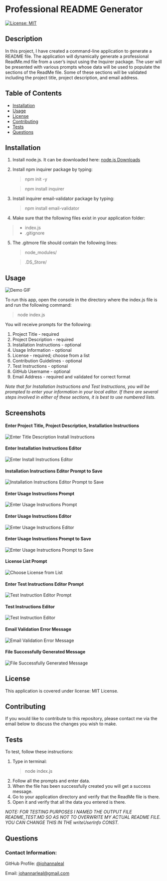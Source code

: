 # Professional README Generator

[![License: MIT](https://img.shields.io/badge/License-MIT-yellow.svg)](https://opensource.org/licenses/MIT)

## Description

In this project, I have created a command-line application to generate a README file. The application will dynamically generate a professional ReadMe.md file from a user’s input using the Inquirer package. The user will be presented with various prompts whose data will be used to populate the sections of the ReadMe file. Some of these sections will be validated including the project title, project description, and email address.

## Table of Contents
* [Installation](#installation)
* [Usage](#usage)
* [License](#license)
* [Contributing](#contributing)
* [Tests](#tests)
* [Questions](#questions)

## Installation
1. Install node.js. It can be downloaded here: [node.js Downloads](https://nodejs.org/en/download/)
2. Install npm inquirer package by typing:
    >npm init -y

    >npm install inquirer
3. Install inquirer email-validator package by typing:
    >npm install email-validator
4. Make sure that the following files exist in your application folder:
>- index.js
>- .gitignore
5. The .gitmore file should contain the following lines:
    >node_modules/

    >.DS_Store/

## Usage
![Demo GIF](./images/ReadMeGeneratorDemo.gif)


To run this app, open the console in the directory where the index.js file is and run the following command:
>node index.js

You will receive prompts for the following:
1. Project Title - required
2. Project Description - required
3. Installation Instructions - optional
4. Usage Information - optional
5. License - required; choose from a list
6. Contribution Guidelines - optional
7. Test Instructions - optional
8. GitHub Username - optional
9. Email Address - required and validated for correct format

_Note that for Installation Instructions and Test Instructions, you will be prompted to enter your information in your local editor. If there are several steps involved in either of these sections, it is best to use numbered lists._

## Screenshots

#### Enter Project Title, Project Description, Installation Instructions

![Enter Title Description Install Instructions](./images/screen1.PNG)

#### Enter Installation Instructions Editor

![Enter Install Instructions Editor](./images/screen2.PNG)

#### Installation Instructions Editor Prompt to Save

![Installation Instructions Editor Prompt to Save](./images/screen3.PNG)

#### Enter Usage Instructions Prompt

![Enter Usage Instructions Prompt](./images/Usage1.PNG)

#### Enter Usage Instructions Editor

![Enter Usage Instructions Editor](./images/Usage2.PNG)

#### Enter Usage Instructions Prompt to Save

![Enter Usage Instructions Prompt to Save](./images/Usage3.PNG)

#### License List Prompt

![Choose License from List](./images/screen4.PNG)

#### Enter Test Instructions Editor Prompt

![Test Instruction Editor Prompt](./images/screen5.PNG)

#### Test Instructions Editor

![Test Instruction Editor](./images/screen6.PNG)

#### Email Validation Error Message

![Email Validation Error Message](./images/screen7.PNG)

#### File Successfully Generated Message

![File Successfully Generated Message](./images/screen8.PNG)


## License
This application is covered under license: MIT License.

## Contributing
If you would like to contribute to this repository, please contact me via the email below to discuss the changes you wish to make.

## Tests
To test, follow these instructions: 
1. Type in terminal:
    > node index.js
2. Follow all the prompts and enter data.
3. When the file has been successfully created you will get a success message.
4. Go to your application directory and verify that the ReadMe file is there.
5. Open it and verify that all the data you entered is there.

_NOTE: FOR TESTING PURPOSES I NAMED THE OUTPUT FILE README_TEST.MD SO AS NOT TO OVERWRITE MY ACTUAL README FILE. YOU CAN CHANGE THIS IN THE writeUserInfo CONST._

## Questions
### Contact Information:

GitHub Profile: [@johannaleal](http://github.com/johannaleal)

Email: <johannarleal@gmail.com>
    